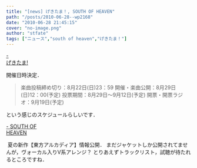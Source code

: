 ```yaml
---
title: "[news] げきたま！, SOUTH OF HEAVEN"
path: "/posts/2010-06-28--wp2168"
date: "2010-06-28 21:45:15"
cover: "no-image.png"
author: "stfate"
tags: ["ニュース","south of heaven","げきたま！"]
---
```


<style type="text/css">
<!--
p {white-space: pre-wrap};
-->
</style>

<a class="topics" href="http://cineraria-tfs.net/" target="_blank">- げきたま!</a>
<div class="news">開催日時決定．
<blockquote>楽曲投稿締め切り：8月22日(日)23：59
開催・楽曲公開：8月29日(日)12：00(予定)
投票期間：8月29日～9月12日(予定)
開票・開票ラジオ：9月19日(予定)</blockquote>という感じのスケジュールらしいです．</div>

<a class="topics" href="http://s-o-h.jp/" target="_blank">- SOUTH OF HEAVEN</a>
<div class="news"><a href="http://s-o-h.jp/"><img src="http://s-o-h.jp/images/bn_toho_06.jpg" alt="" /></a>
夏の新作【東方アルカディア】情報公開．
まだジャケットしか公開されてませんが，ヴォーカル入りV系アレンジ？
とりあえずトラックリスト，試聴が待たれるところですね．</div>